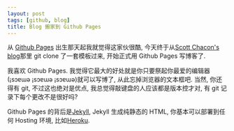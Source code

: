 ```yaml
---
layout: post
tags: [github, blog]
title: Blog 搬家到 Github Pages
---
```


从 [Github Pages][1] 出生那天起我就觉得这家伙很酷, 今天终于从[Scott Chacon's blog][2]那里 git clone 了一套模板过来, 开始正式用 Github Pages 写博客了.

我喜欢 Github Pages.  我觉得它最大的好处就是你只要祭起你最爱的编辑器(¡sɔɐɯǝ ¡sɔɐɯǝ ¡sɔɐɯǝ)就可以写博了, 从此忘掉浏览器的文本框吧.  当然, 你还得有 git, 不过这也绝对是优点, 我总觉得敲键盘的人应该都是版本控才对, 有 git 记录下每个更改不是很好吗?

Github Pages 的背后是[Jekyll][3], Jekyll 生成纯静态的 HTML, 你基本可以部署到任何 Hosting 环境, 比如[Heroku][4].

[1]: http://pages.github.com/ 
[2]: http://jointheconversation.org/
[3]: http://github.com/mojombo/jekyll/
[4]: http://roylez.github.com/2010/02/04/jekyll-on-heroku.html
